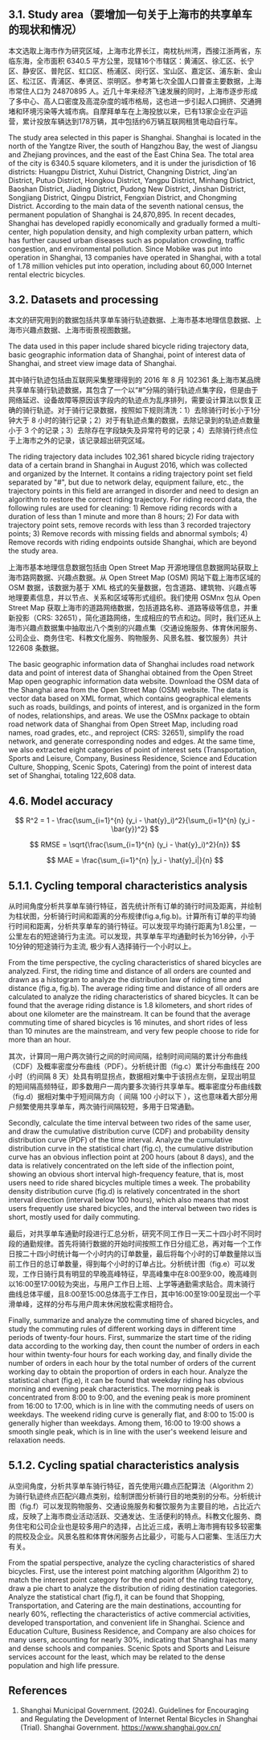 #
## 3.1. Study area（要增加一句关于上海市的共享单车的现状和情况）

本文选取上海市作为研究区域，上海市北界长江，南枕杭州湾，西接江浙两省，东临东海，全市面积 6340.5 平方公里，现辖16个市辖区：黄浦区、徐汇区、长宁区、静安区、普陀区、虹口区、杨浦区、闵行区、宝山区、嘉定区、浦东新、金山区、松江区、青浦区、奉贤区、崇明区。参考第七次全国人口普查主要数据，上海市常住人口为 24870895 人。近几十年来经济飞速发展的同时，上海市逐步形成了多中心、高人口密度及高混杂度的城市格局，这也进一步引起人口拥挤、交通拥堵和环境污染等大城市病。自摩拜单车在上海投放以来，已有13家企业在沪运营，累计投放车辆达到178万辆，其中包括约6万辆互联网租赁电动自行车。

The study area selected in this paper is Shanghai. Shanghai is located in the north of the Yangtze River, the south of Hangzhou Bay, the west of Jiangsu and Zhejiang provinces, and the east of the East China Sea. The total area of the city is 6340.5 square kilometers, and it is under the jurisdiction of 16 districts: Huangpu District, Xuhui District, Changning District, Jing'an District, Putuo District, Hongkou District, Yangpu District, Minhang District, Baoshan District, Jiading District, Pudong New District, Jinshan District, Songjiang District, Qingpu District, Fengxian District, and Chongming District. According to the main data of the seventh national census, the permanent population of Shanghai is 24,870,895. In recent decades, Shanghai has developed rapidly economically and gradually formed a multi-center, high population density, and high complexity urban pattern, which has further caused urban diseases such as population crowding, traffic congestion, and environmental pollution. Since Mobike was put into operation in Shanghai, 13 companies have operated in Shanghai, with a total of 1.78 million vehicles put into operation, including about 60,000 Internet rental electric bicycles.

## 3.2. Datasets and processing

本文的研究用到的数据包括共享单车骑行轨迹数据、上海市基本地理信息数据、上海市兴趣点数据、上海市街景视图数据。

The data used in this paper include shared bicycle riding trajectory data, basic geographic information data of Shanghai, point of interest data of Shanghai, and street view image data of Shanghai.

其中骑行轨迹包括由互联网采集整理得到的 2016 年 8 月 102361 条上海市某品牌共享单车骑行轨迹数据，其包含了一个以“#”分隔的骑行轨迹点集字段，但是由于网络延迟、设备故障等原因该字段内的轨迹点为乱序排列，需要设计算法以恢复正确的骑行轨迹。对于骑行记录数据，按照如下规则清洗：1）去除骑行时长小于1分钟大于 8 小时的骑行记录；2）对于有轨迹点集的数据，去除记录到的轨迹点数量小于 3 个的记录；3）去除存在字段缺失及异常符号的记录；4）去除骑行终点位于上海市之外的记录，该记录超出研究区域。

The riding trajectory data includes 102,361 shared bicycle riding trajectory data of a certain brand in Shanghai in August 2016, which was collected and organized by the Internet. It contains a riding trajectory point set field separated by "#", but due to network delay, equipment failure, etc., the trajectory points in this field are arranged in disorder and need to design an algorithm to restore the correct riding trajectory. For riding record data, the following rules are used for cleaning: 1) Remove riding records with a duration of less than 1 minute and more than 8 hours; 2) For data with trajectory point sets, remove records with less than 3 recorded trajectory points; 3) Remove records with missing fields and abnormal symbols; 4) Remove records with riding endpoints outside Shanghai, which are beyond the study area.

<!-- class_map= {
    0: 'Transportation',
    1: 'Sports and Leisure',
    2: 'Company',
    3: 'Business Residence',
    4: 'Science and Education Culture',
    5: 'Shopping',
    6: 'Scenic Spots',
    7: 'Catering'
} -->

上海市基本地理信息数据包括由 Open  Street  Map 开源地理信息数据网站获取上海市路网数据、兴趣点数据。从 Open Street Map (OSM) 网站下载上海市区域的 OSM 数据，该数据为基于 XML 格式的矢量数据，包含道路、建筑物、兴趣点等地理要素信息，并以节点、关系和区域等形式组织。我们使用 OSMnx 包从 Open Street Map 获取上海市的道路网络数据，包括道路名称、道路等级等信息，并重新投影（CRS: 32651），简化道路网络，生成相应的节点和边。同时，我们还从上海市兴趣点数据集中抽取出八个类别的兴趣点集（交通设施服务、体育休闲服务、公司企业、商务住宅、科教文化服务、购物服务、风景名胜、餐饮服务）共计 122608 条数据。

The basic geographic information data of Shanghai includes road network data and point of interest data of Shanghai obtained from the Open Street Map open geographic information data website. Download the OSM data of the Shanghai area from the Open Street Map (OSM) website. The data is vector data based on XML format, which contains geographical elements such as roads, buildings, and points of interest, and is organized in the form of nodes, relationships, and areas. We use the OSMnx package to obtain road network data of Shanghai from Open Street Map, including road names, road grades, etc., and reproject (CRS: 32651), simplify the road network, and generate corresponding nodes and edges. At the same time, we also extracted eight categories of point of interest sets (Transportation, Sports and Leisure, Company, Business Residence, Science and Education Culture, Shopping, Scenic Spots, Catering) from the point of interest data set of Shanghai, totaling 122,608 data.

## 4.6. Model accuracy

$$
R^2 = 1 - \frac{\sum_{i=1}^{n} (y_i - \hat{y}_i)^2}{\sum_{i=1}^{n} (y_i - \bar{y})^2}
$$

$$
RMSE = \sqrt{\frac{\sum_{i=1}^{n} (y_i - \hat{y}_i)^2}{n}}
$$

$$
MAE = \frac{\sum_{i=1}^{n} |y_i - \hat{y}_i|}{n}
$$


## 5.1.1. Cycling temporal characteristics analysis

从时间角度分析共享单车骑行特征，首先统计所有订单的骑行时间及距离，并绘制为柱状图，分析骑行时间和距离的分布规律(fig.a,fig.b)。计算所有订单的平均骑行时间和距离，分析共享单车的骑行特征。可以发现平均骑行距离为1.8公里，一公里左右的短途骑行为主流。可以发现，共享单车平均通勤时长为16分钟，小于10分钟的短途骑行为主流, 极少有人选择骑行一个小时以上。

From the time perspective, the cycling characteristics of shared bicycles are analyzed. First, the riding time and distance of all orders are counted and drawn as a histogram to analyze the distribution law of riding time and distance (fig.a, fig.b). The average riding time and distance of all orders are calculated to analyze the riding characteristics of shared bicycles. It can be found that the average riding distance is 1.8 kilometers, and short rides of about one kilometer are the mainstream. It can be found that the average commuting time of shared bicycles is 16 minutes, and short rides of less than 10 minutes are the mainstream, and very few people choose to ride for more than an hour.

其次，计算同一用户两次骑行之间的时间间隔，绘制时间间隔的累计分布曲线（CDF）及概率密度分布曲线（PDF）。分析统计图（fig.c）累计分布曲线在 200 小时（约间隔 8 天）处具有明显拐点，数据相对集中于该拐点左侧，呈现出明显的短间隔高频特征，即多数用户一周内要多次骑行共享单车。概率密度分布曲线数（fig.d）据相对集中于短间隔方向（ 间隔 100 小时以下 ），这也意味着大部分用户频繁使用共享单车，两次骑行间隔较短，多用于日常通勤。

Secondly, calculate the time interval between two rides of the same user, and draw the cumulative distribution curve (CDF) and probability density distribution curve (PDF) of the time interval. Analyze the cumulative distribution curve in the statistical chart (fig.c), the cumulative distribution curve has an obvious inflection point at 200 hours (about 8 days), and the data is relatively concentrated on the left side of the inflection point, showing an obvious short interval high-frequency feature, that is, most users need to ride shared bicycles multiple times a week. The probability density distribution curve (fig.d) is relatively concentrated in the short interval direction (interval below 100 hours), which also means that most users frequently use shared bicycles, and the interval between two rides is short, mostly used for daily commuting.

最后，对共享单车通勤时段进行汇总分析，研究不同工作日一天二十四小时不同时段的通勤规律。首先将骑行数据的开始时间按照工作日分组汇总，再对每一个工作日按二十四小时统计每一个小时内的订单数量，最后将每个小时的订单数量除以当前工作日的总订单数量，得到每个小时的订单占比。分析统计图（fig.e）可以发现，工作日骑行具有明显的早晚高峰特征，早高峰集中在8:00至9:00，晚高峰则以16:00至17:00较为突出，与用户工作日上班、上学等通勤需求贴合。周末骑行曲线总体平缓，且8:00至15:00总体高于工作日，其中16:00至19:00呈现出一个平滑单峰，这样的分布与用户周末休闲放松需求相符合。

Finally, summarize and analyze the commuting time of shared bicycles, and study the commuting rules of different working days in different time periods of twenty-four hours. First, summarize the start time of the riding data according to the working day, then count the number of orders in each hour within twenty-four hours for each working day, and finally divide the number of orders in each hour by the total number of orders of the current working day to obtain the proportion of orders in each hour. Analyze the statistical chart (fig.e), it can be found that weekday riding has obvious morning and evening peak characteristics. The morning peak is concentrated from 8:00 to 9:00, and the evening peak is more prominent from 16:00 to 17:00, which is in line with the commuting needs of users on weekdays. The weekend riding curve is generally flat, and 8:00 to 15:00 is generally higher than weekdays. Among them, 16:00 to 19:00 shows a smooth single peak, which is in line with the user's weekend leisure and relaxation needs.

## 5.1.2. Cycling spatial characteristics analysis
从空间角度，分析共享单车骑行特征，首先使用兴趣点匹配算法（Algorithm 2）为骑行轨迹终点匹配兴趣点类别，绘制饼图分析骑行目的地类别的分布。分析统计图（fig.f）可以发现购物服务、交通设施服务和餐饮服务为主要目的地，占比近六成，反映了上海市商业活动活跃、交通发达、生活便利的特点。科教文化服务、商务住宅和公司企业也是较多用户的选择，占比近三成，表明上海市拥有较多较密集的院校及企业。风景名胜和体育休闲服务占比最少，可能与人口密集、生活压力大有关。

From the spatial perspective, analyze the cycling characteristics of shared bicycles. First, use the interest point matching algorithm (Algorithm 2) to match the interest point category for the end point of the riding trajectory, draw a pie chart to analyze the distribution of riding destination categories. Analyze the statistical chart (fig.f), it can be found that Shopping, Transportation, and Catering are the main destinations, accounting for nearly 60%, reflecting the characteristics of active commercial activities, developed transportation, and convenient life in Shanghai. Science and Education Culture, Business Residence, and Company are also choices for many users, accounting for nearly 30%, indicating that Shanghai has many and dense schools and companies. Scenic Spots and Sports and Leisure services account for the least, which may be related to the dense population and high life pressure.

<!-- https://docs.google.com/document/d/1S-EPWRyEHVZCbvZeJR5T8TOtHwBlb9Hg0yE-mTWV8kA/edit?tab=t.0 -->
## References
1. Shanghai Municipal Government. (2024). Guidelines for Encouraging and Regulating the Development of Internet Rental Bicycles in Shanghai (Trial). Shanghai Government. https://www.shanghai.gov.cn/
